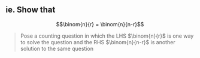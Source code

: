 ## ie. Show that 
$$\binom{n}{r} = \binom{n}{n-r}$$
>Pose a counting question in which the LHS $\binom{n}{r}$ is one way to solve the question and the RHS $\binom{n}{n-r}$ is another solution to the same question 

